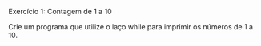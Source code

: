 Exercício 1: Contagem de 1 a 10  

 Crie um programa que utilize o laço while para imprimir os números de 1 a 10.  
